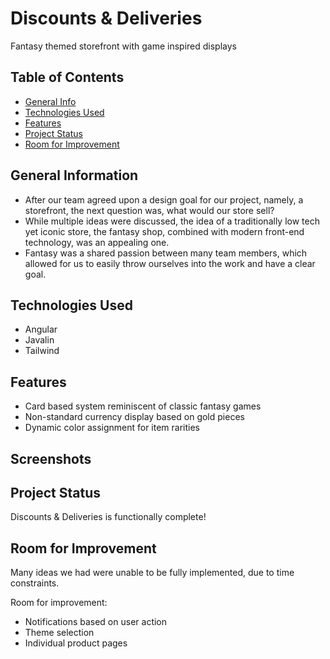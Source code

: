 # Discounts & Deliveries
Fantasy themed storefront with game inspired displays

## Table of Contents
* [General Info](#general-information)
* [Technologies Used](#technologies-used)
* [Features](#features)
* [Project Status](#project-status)
* [Room for Improvement](#room-for-improvement)


## General Information
- After our team agreed upon a design goal for our project, namely, a storefront, the next question was, what would our store sell?
- While multiple ideas were discussed, the idea of a traditionally low tech yet iconic store, the fantasy shop, combined with modern front-end technology, was an appealing one.
- Fantasy was a shared passion between many team members, which allowed for us to easily throw ourselves into the work and have a clear goal.
<!-- You don't have to answer all the questions - just the ones relevant to your project. -->


## Technologies Used
- Angular
- Javalin
- Tailwind


## Features
- Card based system reminiscent of classic fantasy games
- Non-standard currency display based on gold pieces
- Dynamic color assignment for item rarities


## Screenshots
<!-- ![Example screenshot](./img/screenshot.png) -->
<!-- If you have screenshots you'd like to share, include them here. -->


<!-- ## Setup
What are the project requirements/dependencies? Where are they listed? A requirements.txt or a Pipfile.lock file perhaps? Where is it located?

Proceed to describe how to install / setup one's local environment / get started with the project.


## Usage
How does one go about using it?
Provide various use cases and code examples here.

write-your-code-here -->


## Project Status
Discounts & Deliveries is functionally complete!


## Room for Improvement
Many ideas we had were unable to be fully implemented, due to time constraints.

Room for improvement:
- Notifications based on user action
- Theme selection
- Individual product pages


<!-- ## Acknowledgements
Give credit here.
- This project was inspired by...
- This project was based on [this tutorial](https://www.example.com).
- Many thanks to...


## Contact
Created by [@flynerdpl](https://www.flynerd.pl/) - feel free to contact me! -->


<!-- Optional -->
<!-- ## License -->
<!-- This project is open source and available under the [... License](). -->

<!-- You don't have to include all sections - just the one's relevant to your project -->
